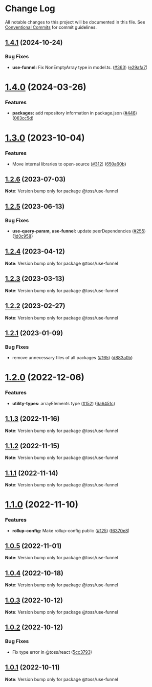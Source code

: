 # Change Log

All notable changes to this project will be documented in this file.
See [Conventional Commits](https://conventionalcommits.org) for commit guidelines.

## [1.4.1](https://github.com/toss/slash/compare/@toss/use-funnel@1.4.0...@toss/use-funnel@1.4.1) (2024-10-24)


### Bug Fixes

* **use-funnel:** Fix NonEmptyArray type in model.ts. ([#363](https://github.com/toss/slash/issues/363)) ([e29afa7](https://github.com/toss/slash/commit/e29afa72df4ade5a64c9fcd0963bc0361322fd2a))





# [1.4.0](https://github.com/toss/slash/compare/@toss/use-funnel@1.3.1...@toss/use-funnel@1.4.0) (2024-03-26)


### Features

* **packages:** add repository information in package.json ([#446](https://github.com/toss/slash/issues/446)) ([063cc5d](https://github.com/toss/slash/commit/063cc5d4699b1ba0dc20db3d2bb7dc673947500b))





# [1.3.0](https://github.com/toss/slash/compare/@toss/use-funnel@1.2.6...@toss/use-funnel@1.3.0) (2023-10-04)

### Features

* Move internal libraries to open-source ([#312](https://github.com/toss/slash/issues/312)) ([650a60b](https://github.com/toss/slash/commit/650a60b87fe59abf84125845c949b575113bb73f))

## [1.2.6](https://github.com/toss/slash/compare/@toss/use-funnel@1.2.5...@toss/use-funnel@1.2.6) (2023-07-03)

**Note:** Version bump only for package @toss/use-funnel

## [1.2.5](https://github.com/toss/slash/compare/@toss/use-funnel@1.2.4...@toss/use-funnel@1.2.5) (2023-06-13)

### Bug Fixes

* **use-query-param, use-funnel:** update peerDependencies ([#255](https://github.com/toss/slash/issues/255)) ([1d0c958](https://github.com/toss/slash/commit/1d0c9580769c89c97f64de936f28a6038e829c4d))

## [1.2.4](https://github.com/toss/slash/compare/@toss/use-funnel@1.2.3...@toss/use-funnel@1.2.4) (2023-04-12)

**Note:** Version bump only for package @toss/use-funnel

## [1.2.3](https://github.com/toss/slash/compare/@toss/use-funnel@1.2.2...@toss/use-funnel@1.2.3) (2023-03-13)

**Note:** Version bump only for package @toss/use-funnel

## [1.2.2](https://github.com/toss/slash/compare/@toss/use-funnel@1.2.1...@toss/use-funnel@1.2.2) (2023-02-27)

**Note:** Version bump only for package @toss/use-funnel

## [1.2.1](https://github.com/toss/slash/compare/@toss/use-funnel@1.2.0...@toss/use-funnel@1.2.1) (2023-01-09)

### Bug Fixes

* remove unnecessary files of all packages ([#165](https://github.com/toss/slash/issues/165)) ([d883a0b](https://github.com/toss/slash/commit/d883a0b2aebdbc2ca39c67902cec754c63921dfe))

# [1.2.0](https://github.com/toss/slash/compare/@toss/use-funnel@1.1.3...@toss/use-funnel@1.2.0) (2022-12-06)

### Features

* **utility-types:** arrayElements type  ([#152](https://github.com/toss/slash/issues/152)) ([6a6451c](https://github.com/toss/slash/commit/6a6451c237ec09dabd1b6ce4d2cba43d2db6bf4c))

## [1.1.3](https://github.com/toss/slash/compare/@toss/use-funnel@1.1.2...@toss/use-funnel@1.1.3) (2022-11-16)

**Note:** Version bump only for package @toss/use-funnel

## [1.1.2](https://github.com/toss/slash/compare/@toss/use-funnel@1.1.1...@toss/use-funnel@1.1.2) (2022-11-15)

**Note:** Version bump only for package @toss/use-funnel

## [1.1.1](https://github.com/toss/slash/compare/@toss/use-funnel@1.1.0...@toss/use-funnel@1.1.1) (2022-11-14)

**Note:** Version bump only for package @toss/use-funnel

# [1.1.0](https://github.com/toss/slash/compare/@toss/use-funnel@1.0.5...@toss/use-funnel@1.1.0) (2022-11-10)

### Features

* **rollup-config:** Make rollup-config public ([#125](https://github.com/toss/slash/issues/125)) ([f6370e8](https://github.com/toss/slash/commit/f6370e8c4b0fa926e923b518c26b7071ee0e53da))

## [1.0.5](https://github.com/toss/slash/compare/@toss/use-funnel@1.0.4...@toss/use-funnel@1.0.5) (2022-11-01)

**Note:** Version bump only for package @toss/use-funnel

## [1.0.4](https://github.com/toss/slash/compare/@toss/use-funnel@1.0.3...@toss/use-funnel@1.0.4) (2022-10-18)

**Note:** Version bump only for package @toss/use-funnel

## [1.0.3](https://github.com/toss/slash/compare/@toss/use-funnel@1.0.2...@toss/use-funnel@1.0.3) (2022-10-12)

**Note:** Version bump only for package @toss/use-funnel

## [1.0.2](https://github.com/toss/slash/compare/@toss/use-funnel@1.0.1...@toss/use-funnel@1.0.2) (2022-10-12)

### Bug Fixes

* Fix type error in @toss/react ([5cc3793](https://github.com/toss/slash/commit/5cc37936e8739204f32f9f50ee61570b758343f8))

## [1.0.1](https://github.com/toss/slash/compare/@toss/use-funnel@1.0.0...@toss/use-funnel@1.0.1) (2022-10-11)

**Note:** Version bump only for package @toss/use-funnel

